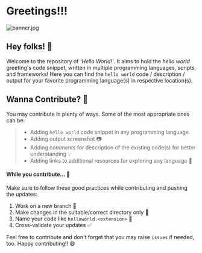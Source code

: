# Greetings!!!  
![banner.jpg](assets/banner.png)  

## Hey folks! 👋
Welcome to the repository of _'Hello World!'_. It aims to hold the _hello world_ greeting's code snippet, written in multiple programming languages, scripts, and frameworks! Here you can find the `hello world` code / description / output for your favorite programming language(s) in respective location(s).  

## Wanna Contribute? 🤝
You may contribute in plenty of ways. Some of the most appropriate ones can be:  
> * Adding `hello world` code snippet in any programming language.  
> * Adding output screenshot 📷
> * Adding _comments_ for description of the existing code(s) for better understanding 💡
> * Adding links to additional resources for exploring any language 🔗

#### While you contribute... 🚀

Make sure to follow these good practices while contributing and pushing the updates:  
1. Work on a new branch 🌿
2. Make changes in the suitable/correct directory only 📂
3. Name your code like `helloworld.<extension>` 📝
4. Cross-validate your updates ✅

Feel free to contribute and don't forget that you may raise `issues` if needed, too. Happy contributing!! 😄


